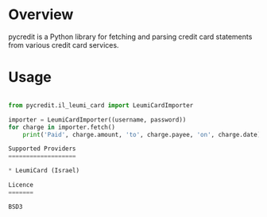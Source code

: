 Overview
========

pycredit is a Python library for fetching and parsing credit card statements from various credit card services.

Usage
=====

```python

from pycredit.il_leumi_card import LeumiCardImporter

importer = LeumiCardImporter((username, password))
for charge in importer.fetch()
	print('Paid', charge.amount, 'to', charge.payee, 'on', charge.date)

Supported Providers
===================

* LeumiCard (Israel)

Licence
=======

BSD3

